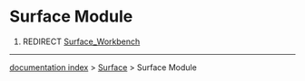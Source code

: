 # Surface Module
1.  REDIRECT [Surface\_Workbench](Surface_Workbench.md)

---
[documentation index](../README.md) > [Surface](Surface_Workbench.md) > Surface Module
